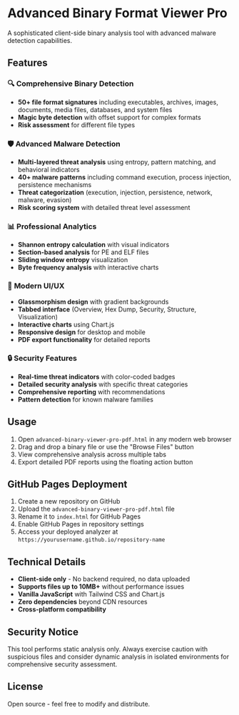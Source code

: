 # Advanced Binary Format Viewer Pro

A sophisticated client-side binary analysis tool with advanced malware detection capabilities.

## Features

### 🔍 **Comprehensive Binary Detection**
- **50+ file format signatures** including executables, archives, images, documents, media files, databases, and system files
- **Magic byte detection** with offset support for complex formats
- **Risk assessment** for different file types

### 🛡️ **Advanced Malware Detection**
- **Multi-layered threat analysis** using entropy, pattern matching, and behavioral indicators
- **40+ malware patterns** including command execution, process injection, persistence mechanisms
- **Threat categorization** (execution, injection, persistence, network, malware, evasion)
- **Risk scoring system** with detailed threat level assessment

### 📊 **Professional Analytics**
- **Shannon entropy calculation** with visual indicators
- **Section-based analysis** for PE and ELF files
- **Sliding window entropy** visualization
- **Byte frequency analysis** with interactive charts

### 🎨 **Modern UI/UX**
- **Glassmorphism design** with gradient backgrounds
- **Tabbed interface** (Overview, Hex Dump, Security, Structure, Visualization)
- **Interactive charts** using Chart.js
- **Responsive design** for desktop and mobile
- **PDF export functionality** for detailed reports

### 🔒 **Security Features**
- **Real-time threat indicators** with color-coded badges
- **Detailed security analysis** with specific threat categories
- **Comprehensive reporting** with recommendations
- **Pattern detection** for known malware families

## Usage

1. Open `advanced-binary-viewer-pro-pdf.html` in any modern web browser
2. Drag and drop a binary file or use the "Browse Files" button
3. View comprehensive analysis across multiple tabs
4. Export detailed PDF reports using the floating action button

## GitHub Pages Deployment

1. Create a new repository on GitHub
2. Upload the `advanced-binary-viewer-pro-pdf.html` file
3. Rename it to `index.html` for GitHub Pages
4. Enable GitHub Pages in repository settings
5. Access your deployed analyzer at `https://yourusername.github.io/repository-name`

## Technical Details

- **Client-side only** - No backend required, no data uploaded
- **Supports files up to 10MB+** without performance issues
- **Vanilla JavaScript** with Tailwind CSS and Chart.js
- **Zero dependencies** beyond CDN resources
- **Cross-platform compatibility**

## Security Notice

This tool performs static analysis only. Always exercise caution with suspicious files and consider dynamic analysis in isolated environments for comprehensive security assessment.

## License

Open source - feel free to modify and distribute.

